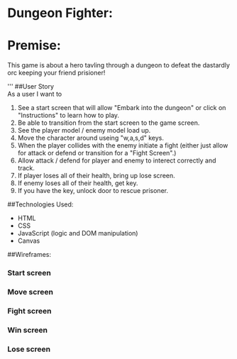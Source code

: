# Dungeon Fighter:

# Premise:

This game is about a hero tavling through a dungeon to defeat the dastardly orc keeping your friend prisioner! 

'''
##User Story  
As a user I want to
1. See a start screen that will allow "Embark into the dungeon" or click on "Instructions" to learn how to play.
2. Be able to transition from the start screen to the game screen.
3. See the player model / enemy model load up.
4. Move the character around useing "w,a,s,d" keys.
5. When the player collides with the enemy initiate a fight (either just allow for attack or defend or transition for a "Fight Screen".)
6. Allow attack / defend for player and enemy to interect correctly and track.
7. If player loses all of their health, bring up lose screen.
8. If enemy loses all of their health, get key.
9. If you have the key, unlock door to rescue prisoner.

##Technologies Used:
* HTML
* CSS
* JavaScript (logic and DOM manipulation)
* Canvas

##Wireframes:

### Start screen

### Move screen

### Fight screen

### Win screen

### Lose screen

